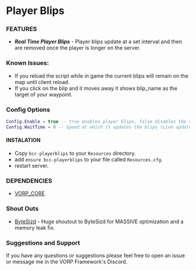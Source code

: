 # Player Blips

### FEATURES

- **_Real Time Player Blips_** - Player blips update at a set interval and then are removed once the player is longer on the server.

### Known Issues:

- If you reload the script while in game the current blips will remain on the map until client reload.
- If you click on the blip and it moves away it shows blip_name as the target of your waypoint.

### Config Options

```lua
Config.Enable = true -- true enables player blips, false disables the script
Config.WaitTime = 0 -- Speed at which it updates the blips (Live update by default)
```

#### INSTALATION

- Copy `bcc-playerblips` to your `Resources` directory.
- add `ensure bcc-playerblips` to your file called `Resources.cfg`.
- restart server.

### DEPENDENCIES

- [VORP_CORE](https://github.com/VORPCORE/vorp-core-lua)

### Shout Outs

- [ByteSizd](https://github.com/AndrewR3K) - Huge shoutout to ByteSizd for MASSIVE optimization and a memory leak fix.

### Suggestions and Support

If you have any questions or suggestions please feel free to open an issue or message me in the VORP Framework's Discord.
